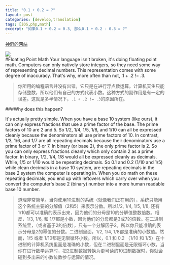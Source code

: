 ```yaml
---
title: "0.1 + 0.2 = ?"
layout: post
categories: [develop,translation]
tags: [iOS,php,math]
excerpt: "如果0.1 + 0.2 = 0.3, 那么0.1 + 0.2 - 0.3 = ?"
---
```


[神奇的网站](http://0.30000000000000004.com/)  

![](http://7xo1be.com1.z0.glb.clouddn.com/img35.pic.jpg)  
#Floating Point Math
Your language isn't broken, it's doing floating point math. Computers can only natively store integers, so they need some way of representing decimal numbers. This representation comes with some degree of inaccuracy. That's why, more often than not, .1 + .2 != .3.  
> 你所用的编程语言并没有出错，它只是在进行浮点数运算。计算机天生只能存储整数，所以他们有自己的方式代表小数。这种方式的副作用是有一定的误差。这就是多半情况下，`.1 + .2 != .3`的原因所在。  
 
###Why does this happen?

It's actually pretty simple. When you have a base 10 system (like ours), it can only express fractions that use a prime factor of the base. The prime factors of 10 are 2 and 5. So 1/2, 1/4, 1/5, 1/8, and 1/10 can all be expressed cleanly because the denominators all use prime factors of 10. In contrast, 1/3, 1/6, and 1/7 are all repeating decimals because their denominators use a prime factor of 3 or 7. In binary (or base 2), the only prime factor is 2. So you can only express fractions cleanly which only contain 2 as a prime factor. In binary, 1/2, 1/4, 1/8 would all be expressed cleanly as decimals. While, 1/5 or 1/10 would be repeating decimals. So 0.1 and 0.2 (1/10 and 1/5) while clean decimals in a base 10 system, are repeating decimals in the base 2 system the computer is operating in. When you do math on these repeating decimals, you end up with leftovers which carry over when you convert the computer's base 2 (binary) number into a more human readable base 10 number.

> 道理非常简单。当你使用10进制的系统（就像我们正在用的），系统只能用这个系统主要的分解值（2和5）来表示分数。所以1/2, 1/4, 1/5, 1/8, 还有 1/10都可以准确的表示出来，因为他们的分母是10的分解值整数倍数。相反，1/3, 1/6, 和 1/7都是小数，因为他们的分母都是3或7的倍数。在二进制系统里，（或者基于2的倍数），只有一个分解因子2。所以你只能准确的表示分母是2的幂值的分数。二进制里面，1/2, 1/4, 1/8都是准确的小数值。然而，1/5 或者 1/10都是无限循环小数。所以，0.1 和 0.2 （1/10 和 1/5）在十进制的计算机系统里面是准确的小数，但在二进制里面是无限循环小数。当你在进行数学运算时，把2进制数据转换为更可读的10进制数据时，你就会碰到多出来的小数位数参与运算的情况。
